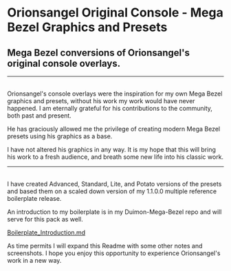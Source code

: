 # Orionsangel Original Console - Mega Bezel Graphics and Presets

## Mega Bezel conversions of Orionsangel's original console overlays.

___
<br>
Orionsangel's console overlays were the inspiration for my own Mega Bezel graphics and presets, without his work my work would have never happened. I am eternally grateful for his contributions to the community, both past and present.

He has graciously allowed me the privilege of creating modern Mega Bezel presets using his graphics as a base.

I have not altered his graphics in any way. It is my hope that this will bring his work to a fresh audience, and breath some new life into his classic work.
___
<br>
I have created Advanced, Standard, Lite, and Potato versions of the presets and based them on a scaled down version of my 1.1.0.0 multiple reference boilerplate release.

An introduction to my boilerplate is in my Duimon-Mega-Bezel repo and will serve for this pack as well. 

[Boilerplate_Introduction.md](https://github.com/Duimon/Duimon-Mega-Bezel/blob/master/guides/Boilerplate_Introduction.md)

As time permits I will expand this Readme with some other notes and screenshots. I hope you enjoy this opportunity to experience Orionsangel's work in a new way.
